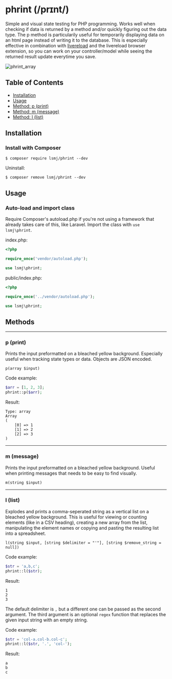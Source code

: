 # phrint (/prɪnt/)

Simple and visual state testing for PHP programming. Works well when checking if data is returned by a method and/or quickly figuring out the data type. The p method is particularily useful for temporarily displaying data on an html page instead of writing it to the database. This is especially effective in combination with [livereload](https://www.npmjs.com/package/livereload) and the livereload browser extension, so you can work on your controller/model while seeing the returned result update everytime you save.

![phrint_array](https://user-images.githubusercontent.com/35132192/60960803-0ed02300-a30b-11e9-9bfd-72ce8fbc713c.png)

<!-- START doctoc generated TOC please keep comment here to allow auto update -->
<!-- DON'T EDIT THIS SECTION, INSTEAD RE-RUN doctoc TO UPDATE -->
## Table of Contents

- [Installation](#installation)
- [Usage](#usage)
- [Method: p (print)](#p-print)
- [Method: m (message)](#m-message)
- [Method: l (list)](#l-list)

<!-- END doctoc generated TOC please keep comment here to allow auto update -->
## Installation
### Install with Composer
```
$ composer require lsmj/phrint --dev
```
Uninstall:
```
$ composer remove lsmj/phrint --dev
```
## Usage
### Auto-load and import class
Require Composer's autoload.php if you're not using a framework that already takes care of this, like Laravel. Import the class with `use lsmj\phrint`.

index.php:
```php
<?php

require_once('vendor/autoload.php');

use lsmj\phrint;
```
public/index.php:
```php
<?php

require_once('../vendor/autoload.php');

use lsmj\phrint;
```
## Methods
---
### p (print)
Prints the input preformatted on a bleached yellow background. Especially useful when tracking state types or data. Objects are JSON encoded.

`p(array $input)`

Code example:
```php
$arr = [1, 2, 3];
phrint::p($arr);
```
Result:
```
Type: array
Array
(
    [0] => 1
    [1] => 2
    [2] => 3
)
```

---

### m (message)
Prints the input preformatted on a bleached yellow background. Useful when printing messages that needs to be easy to find visually.

`m(string $input)`

---

### l (list)
Explodes and prints a comma-seperated string as a vertical list on a bleached yellow background. This is useful for viewing or counting elements (like in a CSV heading), creating a new array from the list, manipulating the element names or copying and pasting the resulting list into a spreadsheet.

`l(string $input, [string $delimiter = "'"], [string $remove_string = null])`

Code example:
```php
$str = 'a,b,c';
phrint::l($str);
```
Result:
```
1
2
3
```
The default delimiter is `,` but a different one can be passed as the second argument. The third argument is an optional `regex` function that replaces the given input string with an empty string.

Code example:
```php
$str = 'col-a.col-b.col-c';
phrint::l($str, '.', 'col-');
```
Result:
```
a
b
c
```

